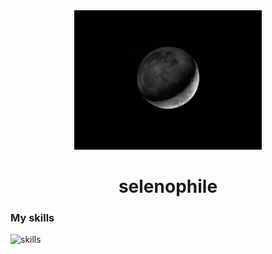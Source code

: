 <div align='center'>
  <img src='./moon.jpg' alt='image' width='300px'/>
  <h1>selenophile</h1>
</div>
<h3>My skills</h3>
<img src='https://skillicons.dev/icons?i=html,css,js,bootstrap' alt='skills'/>
